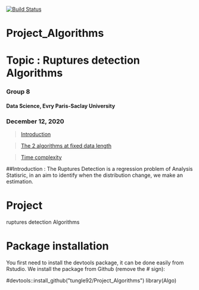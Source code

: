[![Build Status](https://travis-ci.com/Dscientist20/Project.svg?branch=main)](https://travis-ci.com/Dscientist20/Project)
# Project_Algorithms
# Topic : Ruptures detection Algorithms

### Group 8

#### Data Science, Evry Paris-Saclay University

### December 12, 2020
> [Introduction](#qs)

> [The 2 algorithms at fixed data length](#com)

> [Time complexity](#time)

<a id="qs"></a>

##Introduction : 
The Ruptures Detection is a regression problem of Analysis Statisric, in an aim to identify when the distribution change, we make an estimation.   

# Project
ruptures detection Algorithms
# Package installation
You first need to install the devtools package, it can be done easily from Rstudio. We install the package from Github (remove the # sign):

#devtools::install_github("tungle92/Project_Algorithms")
library(Algo)
